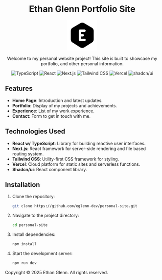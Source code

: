 <div align="center">
    <h1>Ethan Glenn Portfolio Site</h1>
    <img src="public\web-app-manifest-192x192.png" alt="Logo" width="100" height="100">
    <p>Welcome to my personal website project! This site is built to showcase my portfolio, and other personal information.</p>
    <p>
        <img alt="TypeScript" src="https://img.shields.io/badge/-TypeScript-3178C6?style=flat-square&logo=typescript&logoColor=white" />
        <img alt="React" src="https://img.shields.io/badge/-React-61DAFB?style=flat-square&logo=react&logoColor=white" />
        <img alt="Next.js" src="https://img.shields.io/badge/-Next.js-000000?style=flat-square&logo=next.js&logoColor=white" />
        <img alt="Tailwind CSS" src="https://img.shields.io/badge/-Tailwind%20CSS-38B2AC?style=flat-square&logo=tailwind-css&logoColor=white" />
        <img alt="Vercel" src="https://img.shields.io/badge/-Vercel-000000?style=flat-square&logo=vercel&logoColor=white" />
        <img alt="shadcn/ui" src="https://img.shields.io/badge/-shadcn/ui-000000?style=flat-square&logo=react&logoColor=white" />
    </p>
</div>

## Features

-   **Home Page**: Introduction and latest updates.
-   **Portfolio**: Display of my projects and achievements.
-   **Experience**: List of my work experience.
-   **Contact**: Form to get in touch with me.

## Technologies Used

-   **React w/ TypeScript**: Library for building reactive user interfaces.
-   **Next.js**: React framework for server-side rendering and file based routing system.
-   **Tailwind CSS**: Utility-first CSS framework for styling.
-   **Vercel**: Cloud platform for static sites and serverless functions.
-   **Shadcn/ui**: React component library.

## Installation

1. Clone the repository:
    ```bash
    git clone https://github.com/eglenn-dev/personal-site.git
    ```
2. Navigate to the project directory:
    ```bash
    cd personal-site
    ```
3. Install dependencies:
    ```bash
    npm install
    ```
4. Start the development server:
    ```bash
    npm run dev
    ```

Copyright &copy; 2025 Ethan Glenn. All rights reserved.
